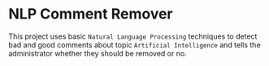 # NLP Comment Remover

This project uses basic `Natural Language Processing` techniques to detect bad
and good comments about topic `Artificial Intelligence` and tells the administrator
whether they should be removed or no.


